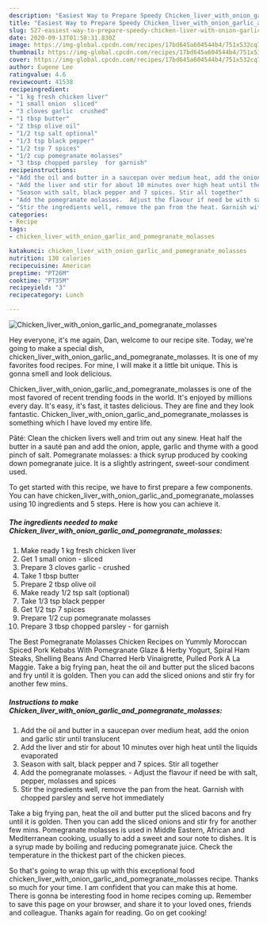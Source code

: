 ```yaml
---
description: "Easiest Way to Prepare Speedy Chicken_liver_with_onion_garlic_and_pomegranate_molasses"
title: "Easiest Way to Prepare Speedy Chicken_liver_with_onion_garlic_and_pomegranate_molasses"
slug: 527-easiest-way-to-prepare-speedy-chicken-liver-with-onion-garlic-and-pomegranate-molasses
date: 2020-09-13T01:58:31.830Z
image: https://img-global.cpcdn.com/recipes/17bd645a604544b4/751x532cq70/chicken_liver_with_onion_garlic_and_pomegranate_molasses-recipe-main-photo.jpg
thumbnail: https://img-global.cpcdn.com/recipes/17bd645a604544b4/751x532cq70/chicken_liver_with_onion_garlic_and_pomegranate_molasses-recipe-main-photo.jpg
cover: https://img-global.cpcdn.com/recipes/17bd645a604544b4/751x532cq70/chicken_liver_with_onion_garlic_and_pomegranate_molasses-recipe-main-photo.jpg
author: Eugene Lee
ratingvalue: 4.6
reviewcount: 41538
recipeingredient:
- "1 kg fresh chicken liver"
- "1 small onion  sliced"
- "3 cloves garlic  crushed"
- "1 tbsp butter"
- "2 tbsp olive oil"
- "1/2 tsp salt optional"
- "1/3 tsp black pepper"
- "1/2 tsp 7 spices"
- "1/2 cup pomegranate molasses"
- "3 tbsp chopped parsley  for garnish"
recipeinstructions:
- "Add the oil and butter in a saucepan over medium heat, add the onion and garlic stir until translucent"
- "Add the liver and stir for about 10 minutes over high heat until the liquids evaporated"
- "Season with salt, black pepper and 7 spices. Stir all together"
- "Add the pomegranate molasses.  Adjust the flavour if need be with salt, pepper, molasses and spices"
- "Stir the ingredients well, remove the pan from the heat. Garnish with chopped parsley and serve hot immediately"
categories:
- Recipe
tags:
- chicken_liver_with_onion_garlic_and_pomegranate_molasses

katakunci: chicken_liver_with_onion_garlic_and_pomegranate_molasses 
nutrition: 130 calories
recipecuisine: American
preptime: "PT26M"
cooktime: "PT35M"
recipeyield: "3"
recipecategory: Lunch

---
```



![Chicken_liver_with_onion_garlic_and_pomegranate_molasses](https://img-global.cpcdn.com/recipes/17bd645a604544b4/751x532cq70/chicken_liver_with_onion_garlic_and_pomegranate_molasses-recipe-main-photo.jpg)

Hey everyone, it's me again, Dan, welcome to our recipe site. Today, we're going to make a special dish, chicken_liver_with_onion_garlic_and_pomegranate_molasses. It is one of my favorites food recipes. For mine, I will make it a little bit unique. This is gonna smell and look delicious.

Chicken_liver_with_onion_garlic_and_pomegranate_molasses is one of the most favored of recent trending foods in the world. It's enjoyed by millions every day. It's easy, it's fast, it tastes delicious. They are fine and they look fantastic. Chicken_liver_with_onion_garlic_and_pomegranate_molasses is something which I have loved my entire life.

Pâté: Clean the chicken livers well and trim out any sinew. Heat half the butter in a sauté pan and add the onion, apple, garlic and thyme with a good pinch of salt. Pomegranate molasses: a thick syrup produced by cooking down pomegranate juice. It is a slightly astringent, sweet-sour condiment used.


To get started with this recipe, we have to first prepare a few components. You can have chicken_liver_with_onion_garlic_and_pomegranate_molasses using 10 ingredients and 5 steps. Here is how you can achieve it.

<!--inarticleads1-->

##### The ingredients needed to make Chicken_liver_with_onion_garlic_and_pomegranate_molasses:

1. Make ready 1 kg fresh chicken liver
1. Get 1 small onion - sliced
1. Prepare 3 cloves garlic - crushed
1. Take 1 tbsp butter
1. Prepare 2 tbsp olive oil
1. Make ready 1/2 tsp salt (optional)
1. Take 1/3 tsp black pepper
1. Get 1/2 tsp 7 spices
1. Prepare 1/2 cup pomegranate molasses
1. Prepare 3 tbsp chopped parsley - for garnish


The Best Pomegranate Molasses Chicken Recipes on Yummly Moroccan Spiced Pork Kebabs With Pomegranate Glaze &amp; Herby Yogurt, Spiral Ham Steaks, Shelling Beans And Charred Herb Vinaigrette, Pulled Pork A La Maggie. Take a big frying pan, heat the oil and butter put the sliced bacons and fry until it is golden. Then you can add the sliced onions and stir fry for another few mins. 

<!--inarticleads2-->

##### Instructions to make Chicken_liver_with_onion_garlic_and_pomegranate_molasses:

1. Add the oil and butter in a saucepan over medium heat, add the onion and garlic stir until translucent
1. Add the liver and stir for about 10 minutes over high heat until the liquids evaporated
1. Season with salt, black pepper and 7 spices. Stir all together
1. Add the pomegranate molasses.  - Adjust the flavour if need be with salt, pepper, molasses and spices
1. Stir the ingredients well, remove the pan from the heat. Garnish with chopped parsley and serve hot immediately


Take a big frying pan, heat the oil and butter put the sliced bacons and fry until it is golden. Then you can add the sliced onions and stir fry for another few mins. Pomegranate molasses is used in Middle Eastern, African and Mediterranean cooking, usually to add a sweet and sour note to dishes. It is a syrup made by boiling and reducing pomegranate juice. Check the temperature in the thickest part of the chicken pieces. 

So that's going to wrap this up with this exceptional food chicken_liver_with_onion_garlic_and_pomegranate_molasses recipe. Thanks so much for your time. I am confident that you can make this at home. There is gonna be interesting food in home recipes coming up. Remember to save this page on your browser, and share it to your loved ones, friends and colleague. Thanks again for reading. Go on get cooking!
